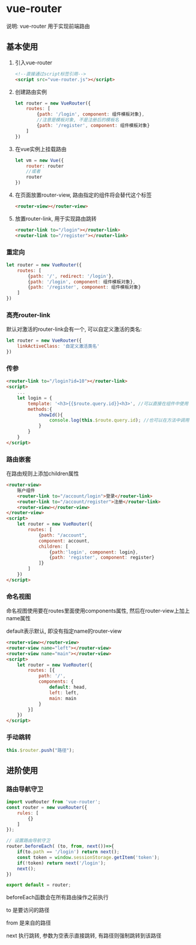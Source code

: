 # vue-router

说明: vue-router 用于实现前端路由

## 基本使用

1. 引入vue-router

   ```html
   <!--直接通过script标签引用-->
   <script src="vue-router.js"></script>
   ```

2. 创建路由实例

   ```js
   let router = new VueRouter({
       routes: [
           {path: '/login', component: 组件模板对象}, 
           //注意是模板对象, 不是注册后的模板名
           {path: '/register', component: 组件模板对象}
       ]
   })
   ```

3. 在vue实例上挂载路由

   ```js
   let vm = new Vue({
       router: router
       //或者
       router
   })
   ```

4. 在页面放置router-view, 路由指定的组件将会替代这个标签

   ```html
   <router-view></router-view>
   ```

5. 放置router-link, 用于实现路由跳转

   ```html
   <router-link to="/login"></router-link>
   <router-link to="/register"></router-link>
   ```

### 重定向

```js
let router = new VueRouter({
    routes: [
        {path: '/', redirect: '/login'},
        {path: '/login', component: 组件模板对象},
        {path: '/register', component: 组件模板对象}
    ]
})
```

### 高亮router-link

默认对激活的router-link会有一个, 可以自定义激活的类名:

```js
let router = new VueRouter({
    linkActiveClass: '自定义激活类名'
})
```

### 传参

```html
<router-link to="/login?id=10"></router-link>
<script>
    ...
    let login = {
        template: '<h3>{{$route.query.id}}<h3>', //可以直接在组件中使用
        methods:{
            showId(){
                console.log(this.$route.query.id); //也可以在方法中调用
            }
        }
    }
</script>
```

### 路由嵌套

在路由规则上添加children属性

```html
<router-view>
    账户组件
    <router-link to="/account/login">登录</router-link>
    <router-link to="/account/register">注册</router-link>
    <router-view></router-view>
</router-view>
<script>
    let router = new VueRouter({
        routes: [
            {path: "/account",
            component: account,
            children: [
            	{path:'login', component: login},
                {path: 'register', component: register}
        	]}
        ]
    })
</script>
```

### 命名视图

命名视图使用要在routes里面使用components属性, 然后在router-view上加上name属性

default表示默认, 即没有指定name的router-view

```html
<router-view></router-view>
<router-view name="left"></router-view>
<router-view name="main"></router-view>
<script>
    let router = new VueRouter({
        routes: [{
            path: '/',
            components: {
                default: head,
                left: left,
                main: main
            }
        }]
    })
</script>
```

### 手动跳转

```js
this.$router.push("路径");
```

## 进阶使用

### 路由导航守卫

```js
import vueRouter from 'vue-router';
const router = new vueRouter({
    rules: [
        {}
    ]
});

// 设置路由导航守卫
router.beforeEach( (to, from, next())=>{
	if(to.path == '/login') return next();
	const token = window.sessionStorage.getItem('token');
	if(!token) return next('/login');
	next();
})

export default = router;
```

beforeEach函数会在所有路由操作之前执行

to 是要访问的路径

from 是来自的路径

next 执行跳转, 参数为空表示直接跳转, 有路径则强制跳转到该路径